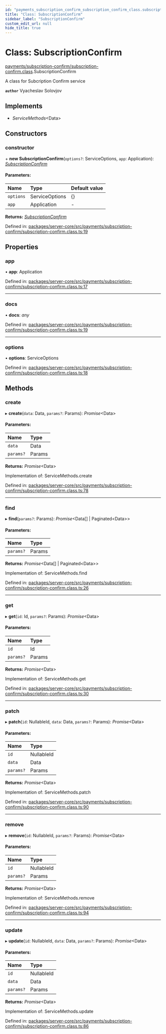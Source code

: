 ```yaml
---
id: "payments_subscription_confirm_subscription_confirm_class.subscriptionconfirm"
title: "Class: SubscriptionConfirm"
sidebar_label: "SubscriptionConfirm"
custom_edit_url: null
hide_title: true
---
```


# Class: SubscriptionConfirm

[payments/subscription-confirm/subscription-confirm.class](../modules/payments_subscription_confirm_subscription_confirm_class.md).SubscriptionConfirm

A class for Subcription Confirm  service

**`author`** Vyacheslav Solovjov

## Implements

* *ServiceMethods*<Data\>

## Constructors

### constructor

\+ **new SubscriptionConfirm**(`options?`: ServiceOptions, `app`: Application): [*SubscriptionConfirm*](payments_subscription_confirm_subscription_confirm_class.subscriptionconfirm.md)

#### Parameters:

Name | Type | Default value |
:------ | :------ | :------ |
`options` | ServiceOptions | {} |
`app` | Application | - |

**Returns:** [*SubscriptionConfirm*](payments_subscription_confirm_subscription_confirm_class.subscriptionconfirm.md)

Defined in: [packages/server-core/src/payments/subscription-confirm/subscription-confirm.class.ts:19](https://github.com/xr3ngine/xr3ngine/blob/673ad6a5f/packages/server-core/src/payments/subscription-confirm/subscription-confirm.class.ts#L19)

## Properties

### app

• **app**: Application

Defined in: [packages/server-core/src/payments/subscription-confirm/subscription-confirm.class.ts:17](https://github.com/xr3ngine/xr3ngine/blob/673ad6a5f/packages/server-core/src/payments/subscription-confirm/subscription-confirm.class.ts#L17)

___

### docs

• **docs**: *any*

Defined in: [packages/server-core/src/payments/subscription-confirm/subscription-confirm.class.ts:19](https://github.com/xr3ngine/xr3ngine/blob/673ad6a5f/packages/server-core/src/payments/subscription-confirm/subscription-confirm.class.ts#L19)

___

### options

• **options**: ServiceOptions

Defined in: [packages/server-core/src/payments/subscription-confirm/subscription-confirm.class.ts:18](https://github.com/xr3ngine/xr3ngine/blob/673ad6a5f/packages/server-core/src/payments/subscription-confirm/subscription-confirm.class.ts#L18)

## Methods

### create

▸ **create**(`data`: Data, `params?`: Params): *Promise*<Data\>

#### Parameters:

Name | Type |
:------ | :------ |
`data` | Data |
`params?` | Params |

**Returns:** *Promise*<Data\>

Implementation of: ServiceMethods.create

Defined in: [packages/server-core/src/payments/subscription-confirm/subscription-confirm.class.ts:78](https://github.com/xr3ngine/xr3ngine/blob/673ad6a5f/packages/server-core/src/payments/subscription-confirm/subscription-confirm.class.ts#L78)

___

### find

▸ **find**(`params?`: Params): *Promise*<Data[] \| Paginated<Data\>\>

#### Parameters:

Name | Type |
:------ | :------ |
`params?` | Params |

**Returns:** *Promise*<Data[] \| Paginated<Data\>\>

Implementation of: ServiceMethods.find

Defined in: [packages/server-core/src/payments/subscription-confirm/subscription-confirm.class.ts:26](https://github.com/xr3ngine/xr3ngine/blob/673ad6a5f/packages/server-core/src/payments/subscription-confirm/subscription-confirm.class.ts#L26)

___

### get

▸ **get**(`id`: Id, `params?`: Params): *Promise*<Data\>

#### Parameters:

Name | Type |
:------ | :------ |
`id` | Id |
`params?` | Params |

**Returns:** *Promise*<Data\>

Implementation of: ServiceMethods.get

Defined in: [packages/server-core/src/payments/subscription-confirm/subscription-confirm.class.ts:30](https://github.com/xr3ngine/xr3ngine/blob/673ad6a5f/packages/server-core/src/payments/subscription-confirm/subscription-confirm.class.ts#L30)

___

### patch

▸ **patch**(`id`: NullableId, `data`: Data, `params?`: Params): *Promise*<Data\>

#### Parameters:

Name | Type |
:------ | :------ |
`id` | NullableId |
`data` | Data |
`params?` | Params |

**Returns:** *Promise*<Data\>

Implementation of: ServiceMethods.patch

Defined in: [packages/server-core/src/payments/subscription-confirm/subscription-confirm.class.ts:90](https://github.com/xr3ngine/xr3ngine/blob/673ad6a5f/packages/server-core/src/payments/subscription-confirm/subscription-confirm.class.ts#L90)

___

### remove

▸ **remove**(`id`: NullableId, `params?`: Params): *Promise*<Data\>

#### Parameters:

Name | Type |
:------ | :------ |
`id` | NullableId |
`params?` | Params |

**Returns:** *Promise*<Data\>

Implementation of: ServiceMethods.remove

Defined in: [packages/server-core/src/payments/subscription-confirm/subscription-confirm.class.ts:94](https://github.com/xr3ngine/xr3ngine/blob/673ad6a5f/packages/server-core/src/payments/subscription-confirm/subscription-confirm.class.ts#L94)

___

### update

▸ **update**(`id`: NullableId, `data`: Data, `params?`: Params): *Promise*<Data\>

#### Parameters:

Name | Type |
:------ | :------ |
`id` | NullableId |
`data` | Data |
`params?` | Params |

**Returns:** *Promise*<Data\>

Implementation of: ServiceMethods.update

Defined in: [packages/server-core/src/payments/subscription-confirm/subscription-confirm.class.ts:86](https://github.com/xr3ngine/xr3ngine/blob/673ad6a5f/packages/server-core/src/payments/subscription-confirm/subscription-confirm.class.ts#L86)

